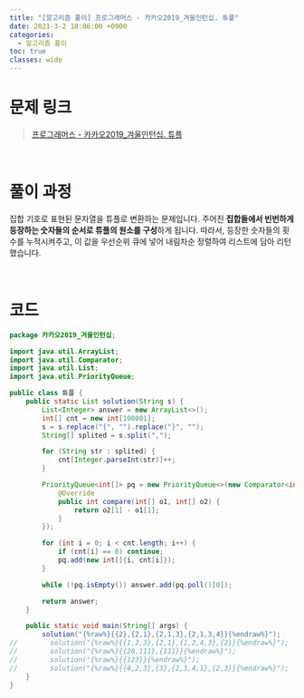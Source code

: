 ```yaml
---
title: "[알고리즘 풀이] 프로그래머스 - 카카오2019_겨울인턴십. 튜플"
date: 2021-3-2 18:06:00 +0900
categories:
  - 알고리즘 풀이
toc: true
classes: wide
---
```


# 문제 링크

> [프로그래머스 - 카카오2019_겨울인턴십. 튜플](https://programmers.co.kr/learn/courses/30/lessons/64065)

<br>

# 풀이 과정

집합 기호로 표현된 문자열을 튜플로 변환하는 문제입니다. 주어진 **집합들에서 빈번하게 등장하는 숫자들의 순서로 튜플의 원소를 구성**하게 됩니다. 따라서, 등장한 숫자들의 횟수를 누적시켜주고, 이 값을 우선순위 큐에 넣어 내림차순 정렬하여 리스트에 담아 리턴했습니다.

<br>

# 코드

```java
package 카카오2019_겨울인턴십;

import java.util.ArrayList;
import java.util.Comparator;
import java.util.List;
import java.util.PriorityQueue;

public class 튜플 {
    public static List solution(String s) {
        List<Integer> answer = new ArrayList<>();
        int[] cnt = new int[100001];
        s = s.replace("{", "").replace("}", "");
        String[] splited = s.split(",");

        for (String str : splited) {
            cnt[Integer.parseInt(str)]++;
        }

        PriorityQueue<int[]> pq = new PriorityQueue<>(new Comparator<int[]>() {
            @Override
            public int compare(int[] o1, int[] o2) {
                return o2[1] - o1[1];
            }
        });

        for (int i = 0; i < cnt.length; i++) {
            if (cnt[i] == 0) continue;
            pq.add(new int[]{i, cnt[i]});
        }

        while (!pq.isEmpty()) answer.add(pq.poll()[0]);

        return answer;
    }

    public static void main(String[] args) {
        solution("{%raw%}{{2},{2,1},{2,1,3},{2,1,3,4}}{%endraw%}");
//        solution("{%raw%}{{1,2,3},{2,1},{1,2,4,3},{2}}{%endraw%}");
//        solution("{%raw%}{{20,111},{111}}{%endraw%}");
//        solution("{%raw%}{{123}}{%endraw%}");
//        solution("{%raw%}{{4,2,3},{3},{2,3,4,1},{2,3}}{%endraw%}");
    }
}
```